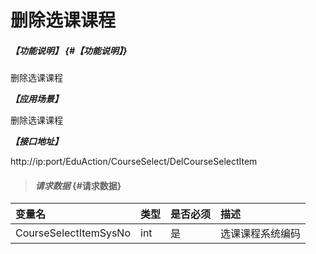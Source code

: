 # 删除选课课程

##### _【功能说明】_ {#【功能说明】}

删除选课课程

_**【应用场景】**_

删除选课课程

_**【接口地址】**_

http://ip:port/EduAction/CourseSelect/DelCourseSelectItem



> #### _请求数据_ {#请求数据}

| 变量名 | 类型 | 是否必须 | 描述 |
| :--- | :--- | :--- | :--- |
| CourseSelectItemSysNo| int| 是 | 选课课程系统编码|








